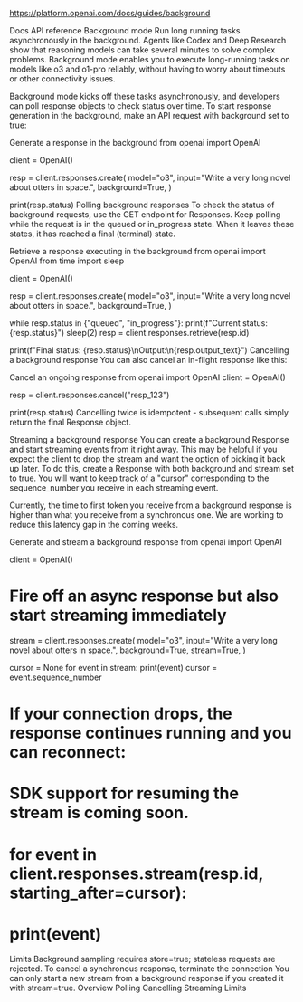 https://platform.openai.com/docs/guides/background

Docs
API reference
Background mode
Run long running tasks asynchronously in the background.
Agents like Codex and Deep Research show that reasoning models can take several minutes to solve complex problems. Background mode enables you to execute long-running tasks on models like o3 and o1-pro reliably, without having to worry about timeouts or other connectivity issues.

Background mode kicks off these tasks asynchronously, and developers can poll response objects to check status over time. To start response generation in the background, make an API request with background set to true:

Generate a response in the background
from openai import OpenAI

client = OpenAI()

resp = client.responses.create(
  model="o3",
  input="Write a very long novel about otters in space.",
  background=True,
)

print(resp.status)
Polling background responses
To check the status of background requests, use the GET endpoint for Responses. Keep polling while the request is in the queued or in_progress state. When it leaves these states, it has reached a final (terminal) state.

Retrieve a response executing in the background
from openai import OpenAI
from time import sleep

client = OpenAI()

resp = client.responses.create(
  model="o3",
  input="Write a very long novel about otters in space.",
  background=True,
)

while resp.status in {"queued", "in_progress"}:
  print(f"Current status: {resp.status}")
  sleep(2)
  resp = client.responses.retrieve(resp.id)

print(f"Final status: {resp.status}\nOutput:\n{resp.output_text}")
Cancelling a background response
You can also cancel an in-flight response like this:

Cancel an ongoing response
from openai import OpenAI
client = OpenAI()

resp = client.responses.cancel("resp_123")

print(resp.status)
Cancelling twice is idempotent - subsequent calls simply return the final Response object.

Streaming a background response
You can create a background Response and start streaming events from it right away. This may be helpful if you expect the client to drop the stream and want the option of picking it back up later. To do this, create a Response with both background and stream set to true. You will want to keep track of a "cursor" corresponding to the sequence_number you receive in each streaming event.

Currently, the time to first token you receive from a background response is higher than what you receive from a synchronous one. We are working to reduce this latency gap in the coming weeks.

Generate and stream a background response
from openai import OpenAI

client = OpenAI()

# Fire off an async response but also start streaming immediately
stream = client.responses.create(
  model="o3",
  input="Write a very long novel about otters in space.",
  background=True,
  stream=True,
)

cursor = None
for event in stream:
  print(event)
  cursor = event.sequence_number

# If your connection drops, the response continues running and you can reconnect:
# SDK support for resuming the stream is coming soon.
# for event in client.responses.stream(resp.id, starting_after=cursor):
#     print(event)
Limits
Background sampling requires store=true; stateless requests are rejected.
To cancel a synchronous response, terminate the connection
You can only start a new stream from a background response if you created it with stream=true.
Overview
Polling
Cancelling
Streaming
Limits
